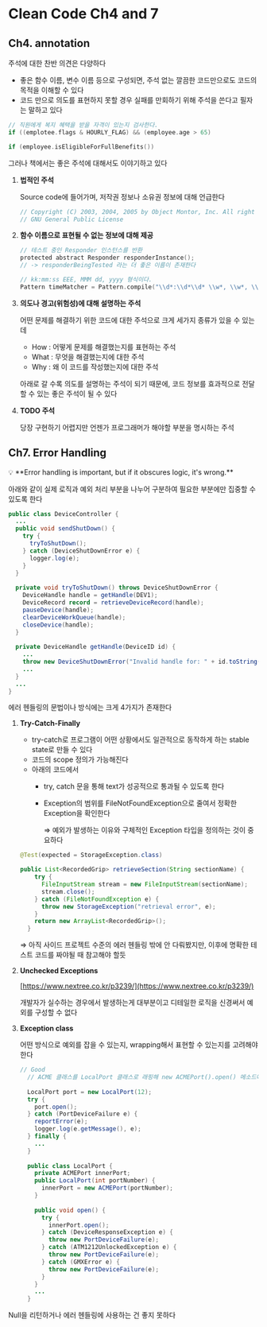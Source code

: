 # Clean Code Ch4 and 7

## Ch4. annotation

주석에 대한 찬반 의견은 다양하다

- 좋은 함수 이름, 변수 이름 등으로 구성되면, 주석 없는 깔끔한 코드만으로도 코드의 목적을 이해할 수 있다
- 코드 만으로 의도를 표현하지 못할 경우 실패를 만회하기 위해 주석을 쓴다고 필자는 말하고 있다

```c
// 직원에게 복지 혜택을 받을 자격이 있는지 검사한다. 
if ((emplotee.flags & HOURLY_FLAG) && (employee.age > 65)

if (employee.isEligibleForFullBenefits())
```

그러나 책에서는 좋은 주석에 대해서도 이야기하고 있다

1. **법적인 주석**
    
    Source code에 들어가며, 저작권 정보나 소유권 정보에 대해 언급한다
    
    ```c
    // Copyright (C) 2003, 2004, 2005 by Object Montor, Inc. All right reserved.
    // GNU General Public License
    ```
    

1. **함수 이름으로 표현될 수 없는 정보에 대해 제공**
    
    ```c
    // 테스트 중인 Responder 인스턴스를 반환
    protected abstract Responder responderInstance();
    // -> responderBeingTested 라는 더 좋은 이름이 존재한다
    
    // kk:mm:ss EEE, MMM dd, yyyy 형식이다.
    Pattern timeMatcher = Pattern.compile("\\d*:\\d*\\d* \\w*, \\w*, \\d*, \\d*");
    ```
    
2. **의도나 경고(위험성)에 대해 설명하는 주석**
    
    어떤 문제를 해결하기 위한 코드에 대한 주석으로 크게 세가지 종류가 있을 수 있는데
    
    - How : 어떻게 문제를 해결했는지를 표현하는 주석
    - What : 무엇을 해결했는지에 대한 주석
    - Why : 왜 이 코드를 작성했는지에 대한 주석
    
    아래로 갈 수록 의도를 설명하는 주석이 되기 때문에, 코드 정보를 효과적으로 전달할 수 있는 좋은 주석이 될 수 있다
    
3. **TODO 주석**
    
    당장 구현하기 어렵지만 언젠가 프로그래머가 해야할 부분을 명시하는 주석
    

## Ch7. Error Handling

<aside>
💡 **Error handling is important, but if it obscures logic, it's wrong.**

</aside>

아래와 같이 실제 로직과 예외 처리 부분을 나누어 구분하여 필요한 부분에만 집중할 수 있도록 한다

```java
public class DeviceController {
  ...
  public void sendShutDown() {
    try {
      tryToShutDown();
    } catch (DeviceShutDownError e) {
      logger.log(e);
    }
  }
    
  private void tryToShutDown() throws DeviceShutDownError {
    DeviceHandle handle = getHandle(DEV1);
    DeviceRecord record = retrieveDeviceRecord(handle);
    pauseDevice(handle); 
    clearDeviceWorkQueue(handle); 
    closeDevice(handle);
  }
  
  private DeviceHandle getHandle(DeviceID id) {
    ...
    throw new DeviceShutDownError("Invalid handle for: " + id.toString());
    ...
  }
  ...
}
```

에러 헨들링의 문법이나 방식에는 크게 4가지가 존재한다

1. **Try-Catch-Finally**
    - try-catch로 프로그램이 어떤 상황에서도 일관적으로 동작하게 하는 stable state로 만들 수 있다
    - 코드의 scope 정의가 가능해진다
    - 아래의 코드에서
        - try, catch 문을 통해 text가 성공적으로 통과될 수 있도록 한다
        - Exception의 범위를 FileNotFoundException으로 줄여서 정확한 Exception을 확인한다
            
            ⇒ 예외가 발생하는 이유와 구체적인 Exception 타입을 정의하는 것이 중요하다
            
    
    ```java
    @Test(expected = StorageException.class)
    
    public List<RecordedGrip> retrieveSection(String sectionName) {
        try {
          FileInputStream stream = new FileInputStream(sectionName);
          stream.close();
        } catch (FileNotFoundException e) {
          throw new StorageException("retrieval error", e);
        }
        return new ArrayList<RecordedGrip>();
      }
    ```
    
    ⇒ 아직 사이드 프로젝트 수준의 에러 헨들링 밖에 안 다뤄봤지만, 이후에 명확한 테스트 코드를 짜야될 때 참고해야 할듯
    

1. **Unchecked Exceptions**
    
    [https://www.nextree.co.kr/p3239/](https://www.nextree.co.kr/p3239/)
    
    개발자가 실수하는 경우에서 발생하는게 대부분이고 디테일한 로직을 신경써서 예외를 구성할 수 없다
    

1. **Exception class**
    
    어떤 방식으로 예외를 잡을 수 있는지, wrapping해서 표현할 수 있는지를 고려해야 한다
    
    ```java
    // Good
      // ACME 클래스를 LocalPort 클래스로 래핑해 new ACMEPort().open() 메소드에서 던질 수 있는 exception들을 간략화
      
      LocalPort port = new LocalPort(12);
      try {
        port.open();
      } catch (PortDeviceFailure e) {
        reportError(e);
        logger.log(e.getMessage(), e);
      } finally {
        ...
      }
      
      public class LocalPort {
        private ACMEPort innerPort;
        public LocalPort(int portNumber) {
          innerPort = new ACMEPort(portNumber);
        }
        
        public void open() {
          try {
            innerPort.open();
          } catch (DeviceResponseException e) {
            throw new PortDeviceFailure(e);
          } catch (ATM1212UnlockedException e) {
            throw new PortDeviceFailure(e);
          } catch (GMXError e) {
            throw new PortDeviceFailure(e);
          }
        }
        ...
      }
    ```
    

Null을 리턴하거나 에러 헨들링에 사용하는 건 좋지 못하다